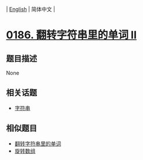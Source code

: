 
| [English](README_EN.md) | 简体中文 |
# [0186. 翻转字符串里的单词 II](https://leetcode-cn.com/problems/reverse-words-in-a-string-ii/)
## 题目描述
None
## 相关话题
- [字符串](https://leetcode-cn.com/tag/string)
## 相似题目
- [翻转字符串里的单词](../reverse-words-in-a-string/README.md)
- [旋转数组](../rotate-array/README.md)
